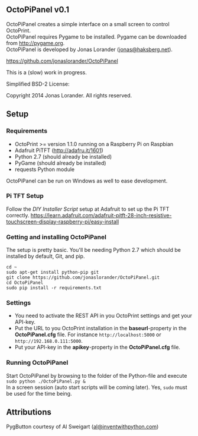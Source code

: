 ## OctoPiPanel v0.1 ##

OctoPiPanel creates a simple interface on a small screen to control OctoPrint. <br/>
OctoPiPanel requires Pygame to be installed. Pygame can be downloaded from http://pygame.org. <br/>
OctoPiPanel is developed by Jonas Lorander (jonas@haksberg.net).<br/>

https://github.com/jonaslorander/OctoPiPanel

This is a (slow) work in progress.


Simplified BSD-2 License:

Copyright 2014 Jonas Lorander.
All rights reserved.


## Setup ##

### Requirements ###

* OctoPrint >= version 1.1.0 running on a Raspberry Pi on Raspbian
* Adafruit PiTFT (http://adafru.it/1601)
* Python 2.7 (should already be installed)
* PyGame (should already be installed)
* requests Python module

OctoPiPanel can be run on Windows as well to ease development.

### Pi TFT Setup ###
Follow the *DIY Installer Script* setup at Adafruit to set up the Pi TFT correctly.
https://learn.adafruit.com/adafruit-pitft-28-inch-resistive-touchscreen-display-raspberry-pi/easy-install

### Getting and installing OctoPiPanel ###
The setup is pretty basic. You'll be needing Python 2.7 which should be installed by default, Git, and pip.
```
cd ~
sudo apt-get install python-pip git
git clone https://github.com/jonaslorander/OctoPiPanel.git
cd OctoPiPanel
sudo pip install -r requirements.txt
```

### Settings ###
* You need to activate the REST API in you OctoPrint settings and get your API-key.
* Put the URL to you OctoPrint installation in the **baseurl**-property in the **OctoPiPanel.cfg** file. For instance `http://localhost:5000` or `http://192.168.0.111:5000`.
* Put your API-key in the **apikey**-property in the **OctoPiPanel.cfg** file.

### Running OctoPiPanel ###
Start OctoPiPanel by browsing to the folder of the Python-file and execute <br/>
`sudo python ./OctoPiPanel.py &` <br/>
In a screen session (auto start scripts will be coming later). Yes, `sudo` must be used for the time being.

## Attributions ##
PygButton courtesy of Al Sweigart (al@inventwithpython.com)
